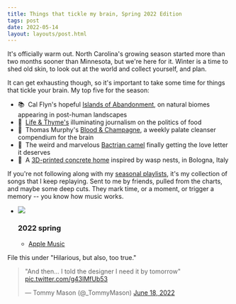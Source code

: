 ```yaml
---
title: Things that tickle my brain, Spring 2022 Edition
tags: post
date: 2022-05-14
layout: layouts/post.html
---
```


It's officially warm out. North Carolina's growing season started more than two months sooner than Minnesota, but we're here for it. Winter is a time to shed old skin, to look out at the world and collect yourself, and plan.

It can get exhausting though, so it's important to take some time for things that tickle your brain. My top five for the season:

<ul class="no-list-decor">
	<li>📚&nbsp;&nbsp;Cal Flyn's hopeful <a href="https://www.calflyn.com/nonfiction-books/islands-of-abandonment-nature-rebounding-post-human-landscape">Islands of Abandonment</a>, on natural biomes appearing in post-human landscapes</li>
	<li>🍱&nbsp;&nbsp;<a href="https://lifeandthyme.com">Life & Thyme's</a> illuminating journalism on the politics of food</li>
	<li>📸&nbsp;&nbsp;Thomas Murphy's <a href="https://therealmurphy.substack.com">Blood & Champagne</a>, a weekly palate cleanser compendium for the brain</li>
	<li>🐪&nbsp;&nbsp;The weird and marvelous <a href="https://vimeo.com/407941034">Bactrian camel</a> finally getting the love letter it deserves</li>
	<li>🐝&nbsp;&nbsp;A <a href="https://www.dwell.com/article/tecla-3d-printed-home-mario-cucinella-architects-wasp-28cde493">3D-printed concrete home</a> inspired by wasp nests, in Bologna, Italy</li>
</ul>

If you're not following along with my <a href="./playlists">seasonal playlists</a>, it's my collection of songs that I keep replaying. Sent to me by friends, pulled from the charts, and maybe some deep cuts. They mark time, or a moment, or trigger a memory -- you know how music works.

<ul class="no-list-decor">
	<li><img class="album" src="https://is4-ssl.mzstatic.com/image/thumb/m7qn9jC4lghgJKKg3sulKg/540x540cc.webp" />
	<h3 class="subheading">2022 spring</h3>
		<ul class="no-list-decor">
			<li><a href="https://music.apple.com/us/playlist/2022-spring/pl.u-LRdYmsBA2KX">Apple Music</a></li>
		</ul>
	</li>
</ul>

File this under "Hilarious, but also, too true."
<blockquote class="twitter-tweet"><p lang="en" dir="ltr">&quot;And then... I told the designer I need it by tomorrow&quot; <a href="https://t.co/g43lMfUb53">pic.twitter.com/g43lMfUb53</a></p>&mdash; Tommy Mason (@_TommyMason) <a href="https://twitter.com/_TommyMason/status/1538154698351464453?ref_src=twsrc%5Etfw">June 18, 2022</a></blockquote> <script async src="https://platform.twitter.com/widgets.js" charset="utf-8"></script>